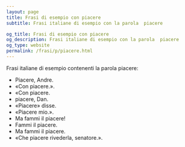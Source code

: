 ```yaml
---
layout: page
title: Frasi di esempio con piacere 
subtitle: Frasi italiane di esempio con la parola  piacere

og_title: Frasi di esempio con piacere 
og_description: Frasi italiane di esempio con la parola  piacere
og_type: website
permalink: /frasi/p/piacere.html
---
```


Frasi italiane di esempio contenenti la parola piacere:


- Piacere, Andre.
- «Con piacere.».
- «Con piacere.
- piacere, Dan.
- «Piacere» disse.
- «Piacere mio.».
- Ma fammi il piacere!
- Fammi il piacere.
- Ma fammi il piacere.
- «Che piacere rivederla, senatore.».

